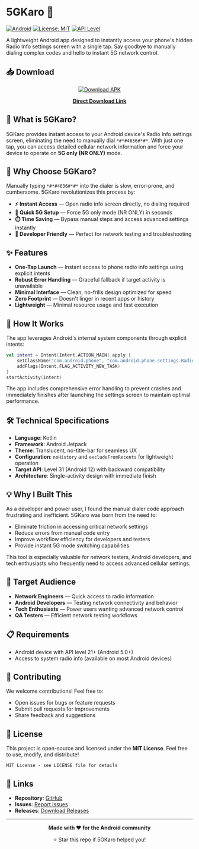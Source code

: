 # 5GKaro 📱

[![Android](https://img.shields.io/badge/Platform-Android-green.svg)](https://android.com)
[![License: MIT](https://img.shields.io/badge/License-MIT-yellow.svg)](https://opensource.org/licenses/MIT)
[![API Level](https://img.shields.io/badge/API-31+-blue.svg)](https://developer.android.com/guide/topics/manifest/uses-sdk-element#ApiLevels)

A lightweight Android app designed to instantly access your phone's hidden Radio Info settings screen with a single tap. Say goodbye to manually dialing complex codes and hello to instant 5G network control.

## 📥 Download

<div align="center">

[![Download APK](https://img.shields.io/badge/Download-APK-brightgreen?style=for-the-badge)](https://github.com/Surajsinghyadav/5GKaro/raw/refs/heads/master/app/release/app-release.apk)

**[Direct Download Link](https://github.com/Surajsinghyadav/5GKaro/raw/refs/heads/master/app/release/app-release.apk)**

</div>

## 🚀 What is 5GKaro?

5GKaro provides instant access to your Android device's Radio Info settings screen, eliminating the need to manually dial `*#*#4636#*#*`. With just one tap, you can access detailed cellular network information and force your device to operate on **5G only (NR ONLY)** mode.

## 🎯 Why Choose 5GKaro?

Manually typing `*#*#4636#*#*` into the dialer is slow, error-prone, and cumbersome. 5GKaro revolutionizes this process by:

- **⚡ Instant Access** — Open radio info screen directly, no dialing required
- **🔧 Quick 5G Setup** — Force 5G only mode (NR ONLY) in seconds
- **⏱️ Time Saving** — Bypass manual steps and access advanced settings instantly
- **🎯 Developer Friendly** — Perfect for network testing and troubleshooting

## ✨ Features

- **One-Tap Launch** — Instant access to phone radio info settings using explicit intents
- **Robust Error Handling** — Graceful fallback if target activity is unavailable
- **Minimal Interface** — Clean, no-frills design optimized for speed
- **Zero Footprint** — Doesn't linger in recent apps or history
- **Lightweight** — Minimal resource usage and fast execution

## 🔧 How It Works

The app leverages Android's internal system components through explicit intents:

```kotlin
val intent = Intent(Intent.ACTION_MAIN).apply {
    setClassName("com.android.phone", "com.android.phone.settings.RadioInfo")
    addFlags(Intent.FLAG_ACTIVITY_NEW_TASK)
}
startActivity(intent)
```

The app includes comprehensive error handling to prevent crashes and immediately finishes after launching the settings screen to maintain optimal performance.

## 🛠️ Technical Specifications

- **Language**: Kotlin
- **Framework**: Android Jetpack
- **Theme**: Translucent, no-title-bar for seamless UX
- **Configuration**: `noHistory` and `excludeFromRecents` for lightweight operation
- **Target API**: Level 31 (Android 12) with backward compatibility
- **Architecture**: Single-activity design with immediate finish

## 💡 Why I Built This

As a developer and power user, I found the manual dialer code approach frustrating and inefficient. 5GKaro was born from the need to:

- Eliminate friction in accessing critical network settings
- Reduce errors from manual code entry
- Improve workflow efficiency for developers and testers
- Provide instant 5G mode switching capabilities

This tool is especially valuable for network testers, Android developers, and tech enthusiasts who frequently need to access advanced cellular settings.

## 🎯 Target Audience

- **Network Engineers** — Quick access to radio information
- **Android Developers** — Testing network connectivity and behavior
- **Tech Enthusiasts** — Power users wanting advanced network control
- **QA Testers** — Efficient network testing workflows

## 📋 Requirements

- Android device with API level 21+ (Android 5.0+)
- Access to system radio info (available on most Android devices)

## 🤝 Contributing

We welcome contributions! Feel free to:

- Open issues for bugs or feature requests
- Submit pull requests for improvements
- Share feedback and suggestions

## 📄 License

This project is open-source and licensed under the **MIT License**. Feel free to use, modify, and distribute!

```
MIT License - see LICENSE file for details
```

## 🔗 Links

- **Repository**: [GitHub](https://github.com/Surajsinghyadav/5GKaro)
- **Issues**: [Report Issues](https://github.com/Surajsinghyadav/5GKaro/issues)
- **Releases**: [Download Releases](https://github.com/Surajsinghyadav/5GKaro/releases)

---

<div align="center">

**Made with ❤️ for the Android community**

⭐ Star this repo if 5GKaro helped you!

</div>
